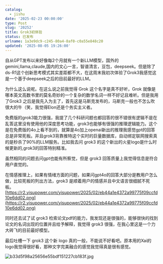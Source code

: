 ```yaml
---
catalog:
  - jishu
date: '2025-02-23 00:00:00'
type: Post
slug: '20252'
title: Grok3初体验
status: 已发布
urlname: 1a3e9dc9-c245-80a4-8af0-c0a55e848c20
updated: '2025-08-05 19:26:00'
---
```


自从GPT发布以来好像每2个月就有一个新LLM模型，国外的gemini,llama,claude,国内的文心一言，智谱清言，豆包，deepseek。但是除了ds-R1这个创新思考模式其实差距都不大，在这周末我初次体验了Grok3我感觉这是一个基于deepseek之后的目前最好的LLM。


为什么这么说呢。在这么说之前我觉得 Grok 这个名字是真不好听，Grok 就像是哪本英文高数书里的莫名奇妙的一个复杂的数学名词一样不好记且难听。但是我用了Grok3 之后是我先入为主了，首先这是马斯克发布的，马斯克一般也不怎么吹很大的牛（笑，我觉得Elon还是个务实主义者。


免费版的grok3能力很强，我提了几个科研问题也都回答的很不错很有逻辑不是在乱答这里没有使用他的深度思考功能，grok3也能够有很强的推理逻辑能力。这个是在免费版的4o上看不到的，就算是4o加上openai新出的推理我感觉gpt的回答总是非常死板。并且grok3背靠推特这个实时的巨量数据库，自动绑定联网搜索真的是秒杀了90%的LLM服务。比如我去问 grok3 的这个新出的火星logo是什么时候更新的,grok3的回答特别精准。


虽然相同的问题去问gpt也能有所察觉，但是 grok3 回答质量上我觉得信息是符合用户直觉的。


在情感推理上，如果有情绪方面的问题，如果问gpt4o的回答大部分是教用户怎么做，比较死板的列出方法，grok3 是顺着用户的情感并且中文语言很细腻不死板。[https://r2.yisupower.com/yisupower/2025/02/eb44a1e4372a99775f09ccfd10e6dd02.png](https://r2.yisupower.com/yisupower/2025/02/eb44a1e4372a99775f09ccfd10e6dd02.png)


同时还去试了试 grok3 检索论文pdf的能力，我发现还是很强的，能够很快的找到论文的名词出现的位置并且给予解释，我觉得 grok3 很强，在我心里这是一个力大砖飞的目前最好模型。


最后吐槽一下 grok3 这个新 logo 真的一般，不能说不好看吧。原本用的Xai的logo我觉得很好看，那种文字完美融合的感觉我觉得真是很有感觉。


![b33d5f98a25656e55bdf151227cb183f.jpg](http://r2.yisupower.com/yisupower/2025/02/b33d5f98a25656e55bdf151227cb183f.jpg)

